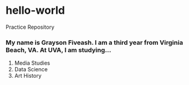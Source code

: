 # hello-world
Practice Repository 
### My name is **Grayson Fiveash**. I am a third year from Virginia Beach, VA. At UVA, I am studying...
1. Media Studies
2. Data Science
3. Art History 
